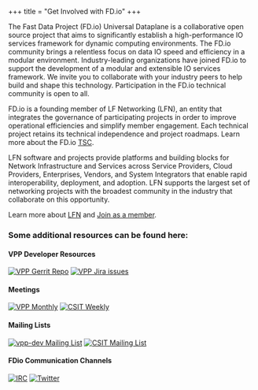 +++
title = "Get Involved with FD.io"
+++

The Fast Data Project (FD.io) Universal Dataplane is a collaborative open source
project that aims to significantly establish a high-performance IO services framework
for dynamic computing environments. The FD.io community brings a relentless focus
on data IO speed and efficiency in a modular environment. Industry-leading organizations
have joined FD.io to support the development of a modular and extensible IO services
framework. We invite you to collaborate with your industry peers to help build and shape
this technology. Participation in the FD.io technical community is open to all.

FD.io is a founding member of LF Networking (LFN), an entity that integrates the
governance of participating projects in order to improve operational efficiencies and simplify
member engagement. Each technical project retains its technical independence and project
roadmaps. Learn more about the FD.io [TSC](/community/tscdocs).

LFN software and projects provide platforms and building blocks for Network Infrastructure
and Services across Service Providers, Cloud Providers, Enterprises, Vendors, and System
Integrators that enable rapid interoperability, deployment, and adoption. LFN supports
the largest set of networking projects with the broadest community in the industry that
collaborate on this opportunity.

Learn more about [LFN](https://www.lfnetworking.org) and [Join as a member](https://www.lfnetworking.org/membership/join/).

### Some additional resources can be found here:

#### VPP Developer Resources
[![VPP Gerrit Repo](https://img.shields.io/badge/Code-Gerrit-brightgreen.svg?style=plastic)](https://gerrit.fd.io)
[![VPP Jira issues](https://img.shields.io/badge/Jira-Issues-shields.svg?style=plastic)](https://jira.fd.io)

#### Meetings

[![VPP Monthly](https://img.shields.io/badge/VPP%20Monthly-Second%20Tuesday%208am%20PT-blue.svg?style=plastic)](https://wiki.fd.io/view/VPP/Meeting#Meeting_Details)
[![CSIT Weekly](https://img.shields.io/badge/CSIT%20Weekly-Wed%2014:00%20UTC-blue.svg?style=plastic)](https://wiki.fd.io/view/CSIT/Meeting#Meeting_Details)

#### Mailing Lists

[![vpp-dev Mailing List](https://img.shields.io/badge/Mailing%20List-vpp-blue.svg?style=plastic)](https://lists.fd.io/g/vpp-dev)
[![CSIT Mailing List](https://img.shields.io/badge/Mailing%20List-CSIT-blue.svg?style=plastic)](https://lists.fd.io/g/csit-dev)


#### FDio Communication Channels
[![IRC](https://www.irccloud.com/invite-svg?channel=%23fdio&hostname=web.libera.chat%2Fgamja&port=6697&ssl=1)](https://www.irccloud.com/invite?channel=%23fdio&hostname=web.libera.chat%2Fgamja&port=6697&ssl=1)
[![Twitter](https://img.shields.io/twitter/url/http/shields.io.svg?style=social)](https://twitter.com/FDioProject)

